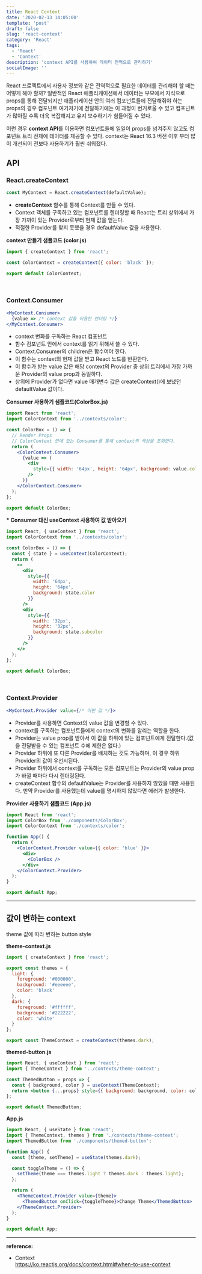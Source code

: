 ```yaml
---
title: React Context
date: '2020-02-13 14:05:00'
template: 'post'
draft: false
slug: 'react-context'
category: 'React'
tags:
  - 'React'
  - 'Context'
description: 'context API를 사용하여 데이터 전역으로 관리하기'
socialImage: ''
---
```


React 프로젝트에서 사용자 정보와 같은 전역적으로 필요한 데이터를 관리해야 할 때는 어떻게 해야 할까? 일반적인 React 애플리케이션에서 데이터는 부모에서 자식으로 props를 통해 전달되지만 애플리케이션 안의 여러 컴포넌트들에 전달해줘야 하는 props의 경우 컴포넌트 여기저기에 전달하기에는 이 과정이 번거로울 수 있고 컴포넌트가 많아질 수록 더욱 복잡해지고 유지 보수하기가 힘들어질 수 있다.

이런 경우 **context API**를 이용하면 컴포넌트들에 일일이 props를 넘겨주지 않고도 컴포넌트 트리 전체에 데이터를 제공할 수 있다. context는 React 16.3 버전 이후 부터 많이 개선되어 전보다 사용하기가 훨씬 쉬워졌다.

## API

### React.createContext

```jsx
const MyContext = React.createContext(defaultValue);
```

- **createContext** 함수를 통해 Context를 만들 수 있다.
- Context 객체를 구독하고 있는 컴포넌트를 렌더링할 때 React는 트리 상위에서 가장 가까이 있는 Provider로부터 현재 값을 얻는다.
- 적절한 Provider를 찾지 못했을 경우 defaultValue 값을 사용한다.

**context 만들기 샘플코드 (color.js)**

```jsx
import { createContext } from 'react';

const ColorContext = createContext({ color: 'black' });

export default ColorContext;
```

<br>

### Context.Consumer

```jsx
<MyContext.Consumer>
  {value => /* context 값을 이용한 렌더링 */}
</MyContext.Consumer>
```

- context 변화를 구독하는 React 컴포넌트
- 함수 컴포넌트 안에서 context를 읽기 위해서 쓸 수 있다.
- Context.Consumer의 children은 함수여야 한다.
- 이 함수는 context의 현재 값을 받고 React 노드를 반환한다.
- 이 함수가 받는 value 값은 해당 context의 Provider 중 상위 트리에서 가장 가까운 Provider의 value prop과 동일하다.
- 상위에 Provider가 없다면 value 매개변수 값은 createContext()에 보냈던 defaultValue 값이다.

**Consumer 사용하기 샘플코드(ColorBox.js)**

```jsx
import React from 'react';
import ColorContext from '../contexts/color';

const ColorBox = () => {
  // Render Props
  // ColorContext 안에 있는 Consumer를 통해 context의 색상을 조회한다.
  return (
    <ColorContext.Consumer>
      {value => (
        <div
          style={{ width: '64px', height: '64px', background: value.color }}
        />
      )}
    </ColorContext.Consumer>
  );
};

export default ColorBox;
```

**\* Consumer 대신 useContext 사용하여 값 받아오기**

```jsx
import React, { useContext } from 'react';
import ColorContext from '../contexts/color';

const ColorBox = () => {
  const { state } = useContext(ColorContext);
  return (
    <>
      <div
        style={{
          width: '64px',
          height: '64px',
          background: state.color
        }}
      />
      <div
        style={{
          width: '32px',
          height: '32px',
          background: state.subcolor
        }}
      />
    </>
  );
};

export default ColorBox;
```

<br>

### Context.Provider

```jsx
<MyContext.Provider value={/* 어떤 값 */}>
```

- Provider를 사용하면 Context의 value 값을 변경할 수 있다.
- context를 구독하는 컴포넌트들에게 context의 변화를 알리는 역할을 한다.
- Provider는 value prop를 받아서 이 값을 하위에 있는 컴포넌트에게 전달한다.(값을 전달받을 수 있는 컴포넌트 수에 제한은 없다.)
- Provider 하위에 또 다른 Provider를 배치하는 것도 가능하며, 이 경우 하위 Provider의 값이 우선시된다.
- Provider 하위에서 context를 구독하는 모든 컴포넌트는 Provider의 value prop가 바뀔 때마다 다시 렌더링된다.
- createContext 함수의 defaultValue는 Provider를 사용하지 않았을 때만 사용된다. 만약 Provider를 사용했는데 value를 명시하지 않았다면 에러가 발생한다.

**Provider 사용하기 샘플코드 (App.js)**

```jsx
import React from 'react';
import ColorBox from './components/ColorBox';
import ColorContext from './contexts/color';

function App() {
  return (
    <ColorContext.Provider value={{ color: 'blue' }}>
      <div>
        <ColorBox />
      </div>
    </ColorContext.Provider>
  );
}

export default App;
```

<hr>

## 값이 변하는 context

theme 값에 따라 변하는 button style

**theme-context.js**

```jsx
import { createContext } from 'react';

export const themes = {
  light: {
    foreground: '#000000',
    background: '#eeeeee',
    color: 'black'
  },
  dark: {
    foreground: '#ffffff',
    background: '#222222',
    color: 'white'
  }
};

export const ThemeContext = createContext(themes.dark);
```

**themed-button.js**

```jsx
import React, { useContext } from 'react';
import { ThemeContext } from '../contexts/theme-context';

const ThemedButton = props => {
  const { background, color } = useContext(ThemeContext);
  return <button {...props} style={{ background: background, color: color }} />;
};

export default ThemedButton;
```

**App.js**

```jsx
import React, { useState } from 'react';
import { ThemeContext, themes } from './contexts/theme-context';
import ThemedButton from './components/themed-button';

function App() {
  const [theme, setTheme] = useState(themes.dark);

  const toggleTheme = () => {
    setTheme(theme === themes.light ? themes.dark : themes.light);
  };

  return (
    <ThemeContext.Provider value={theme}>
      <ThemedButton onClick={toggleTheme}>Change Theme</ThemedButton>
    </ThemeContext.Provider>
  );
}

export default App;
```

<hr>

**reference:**

- Context  
  <https://ko.reactjs.org/docs/context.html#when-to-use-context>
